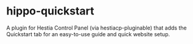 # hippo-quickstart
A plugin for Hestia Control Panel (via hestiacp-pluginable) that adds the Quickstart tab for an easy-to-use guide and quick website setup.
